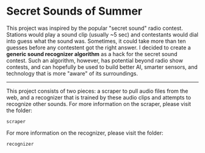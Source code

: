 # Secret Sounds of Summer



This project was inspired by the popular "secret sound" radio contest. Stations would play a sound clip (usually ~5 sec) and contestants would dial into guess what the sound was. Sometimes, it could take more than ten guesses before any contestent got the right answer. I decided to create a **generic sound recognizer algorithm** as a hack for the secret sound contest. Such an algorithm, however, has potential beyond radio show contests, and can hopefully be used to build better AI, smarter sensors, and technology that is more "aware" of its surroundings.


- - -


This project consists of two pieces: a scraper to pull audio files from the web, and a recognizer that is trained by these audio clips and attempts to recognize other sounds. For more information on the scraper, please visit the folder:
```
scraper
```
For more information on the recognizer, please visit the folder:
```
recognizer
```
